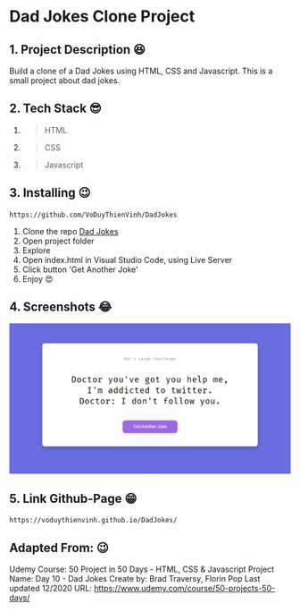 # Dad Jokes Clone Project

## 1. Project Description 😆

Build a clone of a Dad Jokes using HTML, CSS and Javascript.
This is a small project about dad jokes.

## 2. Tech Stack 😎

1. >HTML
2. >CSS
3. >Javascript

## 3. Installing 😉

```link
https://github.com/VoDuyThienVinh/DadJokes
```

1. Clone the repo [Dad Jokes](https://github.com/VoDuyThienVinh/DadJokes)
2. Open project folder
3. Explore
4. Open index.html in Visual Studio Code, using Live Server
5. Click button 'Get Another Joke'
6. Enjoy 😍

## 4. Screenshots 😂

![Image description](images/dadjokes.png)

## 5. Link Github-Page 😁

```link
https://voduythienvinh.github.io/DadJokes/
```

## Adapted From: 😉

Udemy Course: 50 Project in 50 Days - HTML, CSS & Javascript
Project Name: Day 10 - Dad Jokes
Create by: Brad Traversy, Florin Pop
Last updated 12/2020
URL: <https://www.udemy.com/course/50-projects-50-days/>
